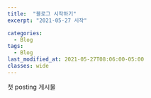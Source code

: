 ```yaml
---
title:  "블로그 시작하기"
excerpt: "2021-05-27 시작"

categories:
  - Blog
tags:
  - Blog
last_modified_at: 2021-05-27T08:06:00-05:00
classes: wide
---
```


첫 posting 게시물
